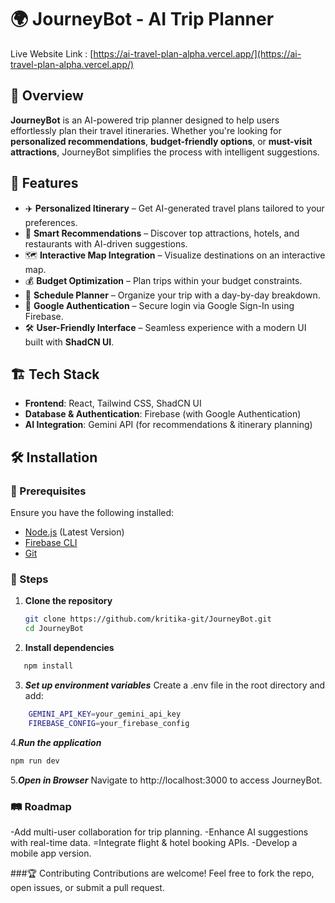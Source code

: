 # 🌍 JourneyBot - AI Trip Planner  

Live Website Link : [https://ai-travel-plan-alpha.vercel.app/](https://ai-travel-plan-alpha.vercel.app/)
## 🚀 Overview  
**JourneyBot** is an AI-powered trip planner designed to help users effortlessly plan their travel itineraries. Whether you're looking for **personalized recommendations**, **budget-friendly options**, or **must-visit attractions**, JourneyBot simplifies the process with intelligent suggestions.  

## 🌟 Features  
- ✈️ **Personalized Itinerary** – Get AI-generated travel plans tailored to your preferences.  
- 📍 **Smart Recommendations** – Discover top attractions, hotels, and restaurants with AI-driven suggestions.  
- 🗺 **Interactive Map Integration** – Visualize destinations on an interactive map.  
- 💰 **Budget Optimization** – Plan trips within your budget constraints.  
- 📅 **Schedule Planner** – Organize your trip with a day-by-day breakdown.  
- 🔐 **Google Authentication** – Secure login via Google Sign-In using Firebase.  
- 🛠 **User-Friendly Interface** – Seamless experience with a modern UI built with **ShadCN UI**.  

## 🏗 Tech Stack  
- **Frontend**: React, Tailwind CSS, ShadCN UI  
- **Database & Authentication**: Firebase (with Google Authentication)  
- **AI Integration**: Gemini API (for recommendations & itinerary planning)  

## 🛠 Installation  

### 🔹 Prerequisites  
Ensure you have the following installed:  
- [Node.js](https://nodejs.org/) (Latest Version)  
- [Firebase CLI](https://firebase.google.com/docs/cli)  
- [Git](https://git-scm.com/)  

### 🔹 Steps  

1. **Clone the repository**  
   ```bash
   git clone https://github.com/kritika-git/JourneyBot.git  
   cd JourneyBot  

2. **Install dependencies**
```bash
   npm install  
   ```

3. ***Set up environment variables***
    Create a .env file in the root directory and add:

```bash
    GEMINI_API_KEY=your_gemini_api_key  
    FIREBASE_CONFIG=your_firebase_config
```

4.***Run the application***

```bash
npm run dev
```
5.***Open in Browser***
Navigate to http://localhost:3000 to access JourneyBot.


### 🛤 Roadmap
 -Add multi-user collaboration for trip planning.
 -Enhance AI suggestions with real-time data.
 =Integrate flight & hotel booking APIs.
 -Develop a mobile app version.

###🏆 Contributing
Contributions are welcome! Feel free to fork the repo, open issues, or submit a pull request.
